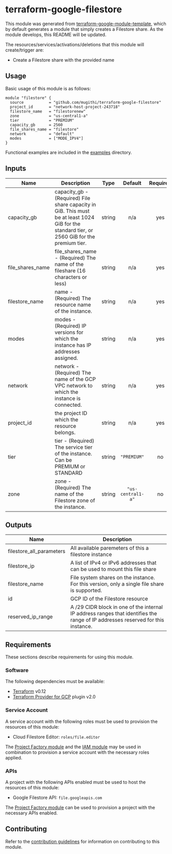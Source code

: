 # terraform-google-filestore

This module was generated from [terraform-google-module-template](https://github.com/terraform-google-modules/terraform-google-module-template/), which by default generates a module that simply creates a Filestore share. As the module develops, this README will be updated.

The resources/services/activations/deletions that this module will create/trigger are:

- Create a Filestore share with the provided name

## Usage

Basic usage of this module is as follows:

```hcl
module "filestore" {
  source           = "github.com/mugithi/terraform-google-filestore"
  project_id       = "network-host-project-243718"
  filestore_name   = "filestorenew"
  zone             = "us-central1-a"
  tier             = "PREMIUM"
  capacity_gb      = 2560
  file_shares_name = "filestore"
  network          = "default"
  modes            = ["MODE_IPV4"]
}
```

Functional examples are included in the
[examples](./examples/) directory.

<!-- BEGINNING OF PRE-COMMIT-TERRAFORM DOCS HOOK -->
## Inputs

| Name | Description | Type | Default | Required |
|------|-------------|:----:|:-----:|:-----:|
| capacity\_gb | capacity_gb - (Required) File share capacity in GiB. This must be at least 1024 GiB for the standard tier, or 2560 GiB for the premium tier. | string | n/a | yes |
| file\_shares\_name | file_shares_name - (Required) The name of the fileshare (16 characters or less) | string | n/a | yes |
| filestore\_name | name - (Required) The resource name of the instance. | string | n/a | yes |
| modes | modes - (Required) IP versions for which the instance has IP addresses assigned. | string | n/a | yes |
| network | network - (Required) The name of the GCP VPC network to which the instance is connected. | string | n/a | yes |
| project\_id | the project ID which the resource belongs. | string | n/a | yes |
| tier | tier - (Required) The service tier of the instance. Can be PREMIUM or STANDARD | string | `"PREMIUM"` | no |
| zone | zone - (Required) The name of the Filestore zone of the instance. | string | `"us-central1-a"` | no |

## Outputs

| Name | Description |
|------|-------------|
| filestore\_all\_parameters | All available paremeters of this a filestore instance |
| filestore\_ip | A list of IPv4 or IPv6 addresses that can be used to mount this file share |
| filestore\_name | File system shares on the instance. For this version, only a single file share is supported. |
| id | GCP ID of the Filestore resource |
| reserved\_ip\_range | A /29 CIDR block in one of the internal IP address ranges that identifies the range of IP addresses reserved for this instance. |

<!-- END OF PRE-COMMIT-TERRAFORM DOCS HOOK -->

## Requirements

These sections describe requirements for using this module.

### Software

The following dependencies must be available:

- [Terraform][terraform] v0.12
- [Terraform Provider for GCP][terraform-provider-gcp] plugin v2.0

### Service Account

A service account with the following roles must be used to provision
the resources of this module:

- Cloud Filestore Editor: `roles/file.editor`

The [Project Factory module][project-factory-module] and the
[IAM module][iam-module] may be used in combination to provision a
service account with the necessary roles applied.

### APIs

A project with the following APIs enabled must be used to host the
resources of this module:

- Google Filestore API: `file.googleapis.com`

The [Project Factory module][project-factory-module] can be used to
provision a project with the necessary APIs enabled.

## Contributing

Refer to the [contribution guidelines](./CONTRIBUTING.md) for
information on contributing to this module.

[iam-module]: https://registry.terraform.io/modules/terraform-google-modules/iam/google
[project-factory-module]: https://registry.terraform.io/modules/terraform-google-modules/project-factory/google
[terraform-provider-gcp]: https://www.terraform.io/docs/providers/google/index.html
[terraform]: https://www.terraform.io/downloads.html
